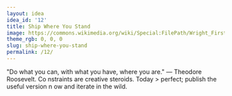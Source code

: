 ```yaml
---
layout: idea
idea_id: '12'
title: Ship Where You Stand
image: https://commons.wikimedia.org/wiki/Special:FilePath/Wright_First_Flight_1903Dec17_(full_restore_115).jpg
theme_rgb: 0, 0, 0
slug: ship-where-you-stand
permalink: /12/
---
```


"Do what you can, with what you have, where you are." — Theodore Roosevelt. Co nstraints are creative steroids. Today > perfect; publish the useful version n ow and iterate in the wild.
